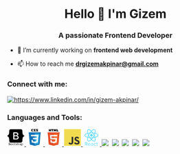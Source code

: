 <h1 align="center">Hello 👋 I'm Gizem</h1>
<h3 align="center">A passionate Frontend Developer</h3>

- 🔭 I’m currently working on **frontend web development**

- 📫 How to reach me **drgizemakpinar@gmail.com**

<h3 align="left">Connect with me:</h3>
<p align="left">
<a href="https://linkedin.com/in/https://www.linkedin.com/in/gizem-akpinar/" target="blank"><img align="center" src="https://raw.githubusercontent.com/rahuldkjain/github-profile-readme-generator/master/src/images/icons/Social/linked-in-alt.svg" alt="https://www.linkedin.com/in/gizem-akpinar/" height="30" width="40" /></a>
</p>

<h3 align="left">Languages and Tools:</h3>
<p align="left"> <a href="https://getbootstrap.com" target="_blank" rel="noreferrer"> <img src="https://raw.githubusercontent.com/devicons/devicon/master/icons/bootstrap/bootstrap-plain-wordmark.svg" alt="bootstrap" width="40" height="40"/> </a> <a href="https://www.w3schools.com/css/" target="_blank" rel="noreferrer"> <img src="https://raw.githubusercontent.com/devicons/devicon/master/icons/css3/css3-original-wordmark.svg" alt="css3" width="40" height="40"/> </a> <a href="https://www.w3.org/html/" target="_blank" rel="noreferrer"> <img src="https://raw.githubusercontent.com/devicons/devicon/master/icons/html5/html5-original-wordmark.svg" alt="html5" width="40" height="40"/> </a> <a href="https://developer.mozilla.org/en-US/docs/Web/JavaScript" target="_blank" rel="noreferrer"> <img src="https://raw.githubusercontent.com/devicons/devicon/master/icons/javascript/javascript-original.svg" alt="javascript" width="40" height="40"/> </a> <a href="https://reactjs.org/" target="_blank" rel="noreferrer"> <img src="https://raw.githubusercontent.com/devicons/devicon/master/icons/react/react-original-wordmark.svg" alt="react" width="40" height="40"/> </a> <a href="https://mui.com/" title="MUI - Will learn soon"><img loading="lazy" height="40" src="https://cdn.simpleicons.org/React/007fff10"></a>&nbsp;
  <a href="https://www.typescriptlang.org/" title="TypeScript - Learning"><img loading="lazy" height="40" src="https://cdn.simpleicons.org/Typescript/3178c650"></a>&nbsp;
  <a href="https://code.visualstudio.com/" title="VSCode"><img loading="lazy" height="40" src="https://cdn.simpleicons.org/VisualStudioCode/007acc"></a>&nbsp;
<a href="https://git-scm.com/" title="Git"><img loading="lazy" height="40" src="https://cdn.simpleicons.org/Git/f05032"></a>&nbsp;
<a href="https://sass-lang.com/" title="Sass"><img loading="lazy" height="40" src="https://cdn.simpleicons.org/Sass/"></a>&nbsp;
